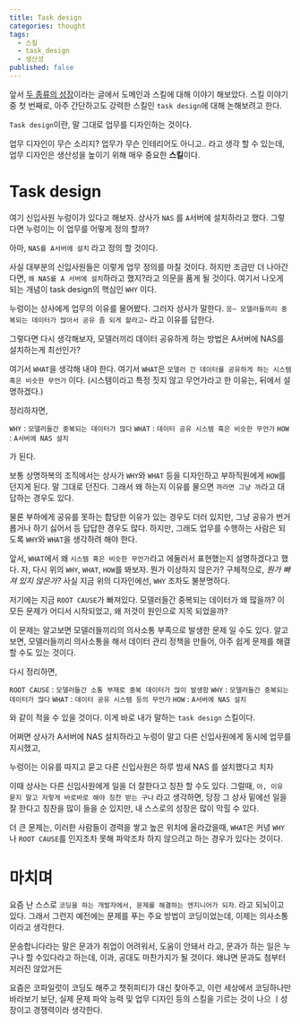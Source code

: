 ```yaml
---
title: Task design
categories: thought
tags:
  - 스킬
  - task_design
  - 생산성
published: false
---
```



앞서 [두 종류의 성장](http://jinwoongkim.net/thought/%EB%91%90-%EC%A2%85%EB%A5%98%EC%9D%98-%EC%84%B1%EC%9E%A5/)이라는 글에서 도메인과 스킬에 대해 이야기 해보았다. 스킬 이야기 중 첫 번째로, 아주 간단하고도 강력한 스킬인 `task design`에 대해 논해보려고 한다.

`Task design`이란, 말 그대로 업무를 디자인하는 것이다.

업무 디자인이 무슨 소리지? 업무가 무슨 인테리어도 아니고.. 라고 생각 할 수 있는데, 업무 디자인은 생산성을 높이기 위해 매우 중요한 **스킬**이다.

# Task design

여기 신입사원 누렁이가 있다고 해보자. 상사가 `NAS` 를 `A`서버에 설치하라고 했다. 그렇다면 누렁이는 이 업무를 어떻게 정의 할까?

아마, `NAS를 A서버에 설치` 라고 정의 할 것이다.

사실 대부분의 신입사원들은 이렇게 업무 정의를 마칠 것이다. 하지만 조금만 더 나아간다면, `왜 NAS를 A 서버에 설치`하라고 했지?라고 의문을 품게 될 것이다. 여기서 나오게 되는 개념이 task design의 핵심인 `WHY` 이다. 

누렁이는 상사에게 업무의 이유를 물어봤다. 그러자 상사가 말한다. `응~ 모델러들끼리 중복되는 데이터가 많아서 공유 좀 되게 할라고~` 라고 이유를 답한다.

그렇다면 다시 생각해보자, 모델러끼리 데이터 공유하게 하는 방법은 A서버에 NAS를 설치하는게 최선인가?

여기서 `WHAT`을 생각해 내야 한다. 여기서 `WHAT`은 `모델러 간 데이터를 공유하게 하는 시스템 혹은 비슷한 무언가` 이다. (시스템이라고 특정 짓지 않고 무언가라고 한 이유는, 뒤에서 설명하겠다.)

정리하자면,

`WHY` : `모델러들간 중복되는 데이터가 많다`
`WHAT` : `데이터 공유 시스템 혹은 비슷한 무언가`
`HOW` : `A서버에 NAS 설치`

가 된다.

보통 상명하복의 조직에서는 상사가 `WHY`와 `WHAT` 등을 디자인하고 부하직원에게 `HOW`를 던지게 된다. 말 그대로 던진다. 그래서 왜 하는지 이유를 물으면 `까라면 그냥 까`라고 대답하는 경우도 있다.

물론 부하에게 공유를 못하는 합당한 이유가 있는 경우도 더러 있지만, 그냥 공유가 번거롭거나 하기 싫어서 등 답답한 경우도 많다. 하지만, 그래도 업무를 수행하는 사람은 되도록 `WHY`와 `WHAT`을 생각하려 해야 한다.

앞서, `WHAT`에서 왜 `시스템 혹은 비슷한 무언가`라고 에둘러서 표현했는지 설명하겠다고 했다. 자, 다시 위의 `WHY`, `WHAT`, `HOW`를 봐보자. 뭔가 이상하지 않은가? 구체적으로, _뭔가 빠져 있지 않은가?_ 사실 지금 위의 디자인에선, `WHY` 조차도 불분명하다.

저기에는 지금 `ROOT CAUSE`가 빠져있다. 모델러들간 중복되는 데이터가 왜 많을까? 이 모든 문제가 어디서 시작되었고, 왜 저것이 원인으로 지목 되었을까?

이 문제는 알고보면 모델러들끼리의 의사소통 부족으로 발생한 문제 일 수도 있다. 알고보면, 모델러들끼리 의사소통을 해서 데이터 관리 정책을 만들어, 아주 쉽게 문제를 해결 할 수도 있는 것이다.

다시 정리하면,

`ROOT CAUSE` : `모델러들간 소통 부재로 중복 데이터가 많이 발생함`
`WHY` : `모델러들간 중복되는 데이터가 많다`
`WHAT` : `데이터 공유 시스템 등의 무언가`
`HOW` : `A서버에 NAS 설치`

와 같이 적을 수 있을 것이다. 이게 바로 내가 말하는 `task design`  스킬이다.

어쩌면 상사가 A서버에 NAS 설치하라고 누렁이 말고 다른 신입사원에게 동시에 업무를 지시했고,

누렁이는 이유를 따지고 묻고
다른 신입사원은 하루 밤새 NAS 를 설치했다고 치자

이때 상사는 다른 신입사원에게 일을 더 잘한다고 칭찬 할 수도 있다. 그럴때, `아, 이유 묻지 말고 저렇게 바로바로 해야 칭찬 받는 구나` 라고 생각하면, 당장 그 상사 밑에선 일을 잘 한다고 칭찬을 많이 들을 순 있지만, 내 스스로의 성장은 많이 막힐 수 있다.

더 큰 문제는, 이러한 사람들이 경력을 쌓고 높은 위치에 올라갔을때, `WHAT`은 커녕 `WHY`나 `ROOT CAUSE`를 인지조차 못해 파악조차 하지 않으려고 하는 경우가 있다는 것이다.


# 마치며

요즘 난 스스로 `코딩을 하는 개발자에서, 문제를 해결하는 엔지니어가 되자`. 라고 되뇌이고 있다.
그래서 그런지 예전에는 문제를 푸는 주요 방법이 코딩이었는데, 이제는 의사소통이라고 생각한다.

문송합니다라는 말은 문과가 취업이 어려워서, 도움이 안돼서 라고, 문과가 하는 일은 누구나 할 수있다라고 하는데, 이과, 공대도 마찬가지가 될 것이다. 왜냐면 문과도 첨부터 저러진 않았거든

요즘은 코파일럿이 코딩도 해주고 챗쥐피티가 대신 찾아주고, 이런 세상에서 코딩하나만 바라보기 보단, 실제 문제 파악 능력 및 업무 디자인 등의 스킬을 기르는 것이 나으 ㅣ성장이고 경쟁력이라 생각한다.